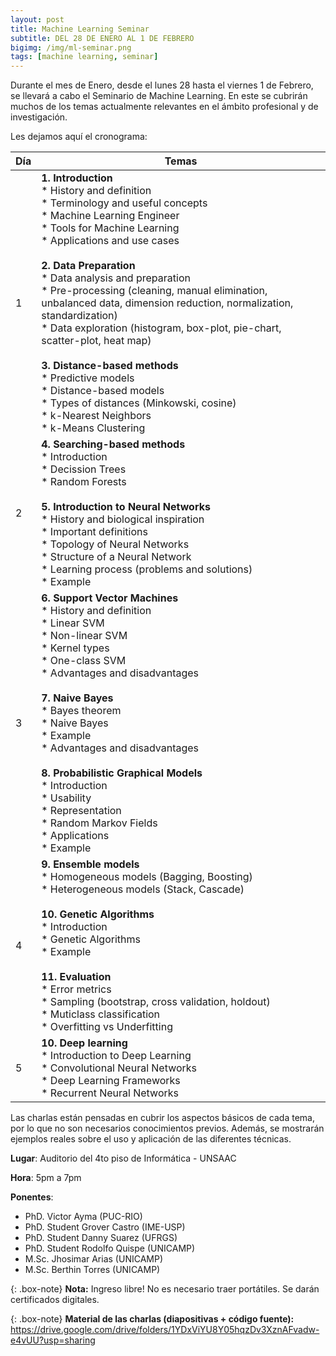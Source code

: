 ```yaml
---
layout: post
title: Machine Learning Seminar
subtitle: DEL 28 DE ENERO AL 1 DE FEBRERO
bigimg: /img/ml-seminar.png
tags: [machine learning, seminar]
---
```


Durante el mes de Enero, desde el lunes 28 hasta el viernes 1 de Febrero, se llevará a cabo el Seminario de Machine Learning. En este se cubrirán muchos de los temas actualmente relevantes en el ámbito profesional y de investigación.

Les dejamos aquí el cronograma:

| Día  | Temas |
| --- | --- |
| 1 | **1. Introduction**<br>* History and definition<br>* Terminology and useful concepts<br>* Machine Learning Engineer <br>* Tools for Machine Learning <br>* Applications and use cases<br><br>**2. Data Preparation**<br>* Data analysis and preparation <br>* Pre-processing (cleaning, manual elimination, unbalanced data, dimension reduction, normalization, standardization)<br>* Data exploration (histogram, box-plot, pie-chart, scatter-plot, heat map)<br><br> **3. Distance-based methods** <br>* Predictive models<br>* Distance-based models<br>* Types of distances (Minkowski, cosine)<br>* k-Nearest Neighbors <br>* k-Means Clustering |
| 2 | **4. Searching-based methods**<br>* Introduction<br>* Decission Trees<br>* Random Forests<br><br> **5. Introduction to Neural Networks** <br>* History and biological inspiration <br>* Important definitions <br>* Topology of Neural Networks <br>* Structure of a Neural Network <br> * Learning process (problems and solutions) <br> * Example|
| 3 | **6. Support Vector Machines**<br>* History and definition <br>* Linear SVM <br>* Non-linear SVM <br>* Kernel types <br>* One-class SVM <br>* Advantages and disadvantages <br><br> **7. Naive Bayes** <br>* Bayes theorem <br>* Naive Bayes <br>* Example <br>* Advantages and disadvantages <br><br> **8. Probabilistic Graphical Models** <br>* Introduction <br>* Usability <br>* Representation <br>* Random Markov Fields <br>* Applications <br>* Example |
| 4 | **9. Ensemble models** <br>* Homogeneous models (Bagging, Boosting) <br>* Heterogeneous models (Stack, Cascade) <br><br> **10. Genetic Algorithms**<br>* Introduction <br>* Genetic Algorithms <br>* Example <br><br> **11. Evaluation**<br>* Error metrics<br>* Sampling (bootstrap, cross validation, holdout)<br>* Muticlass classification<br>* Overfitting vs Underfitting |
| 5 | **10. Deep learning**<br>* Introduction to Deep Learning<br>* Convolutional Neural Networks<br>* Deep Learning Frameworks<br>* Recurrent Neural Networks |

Las charlas están pensadas en cubrir los aspectos básicos de cada tema, por lo que no son necesarios conocimientos previos.  Además, se mostrarán ejemplos reales sobre el uso y aplicación de las diferentes técnicas.

**Lugar**: Auditorio del 4to piso de Informática - UNSAAC

**Hora**: 5pm a 7pm

**Ponentes**:
* PhD. Victor Ayma (PUC-RIO)
* PhD. Student Grover Castro (IME-USP)
* PhD. Student Danny Suarez (UFRGS)
* PhD. Student Rodolfo Quispe (UNICAMP)
* M.Sc. Jhosimar Arias (UNICAMP)
* M.Sc. Berthin Torres (UNICAMP)

{: .box-note}
**Nota:** Ingreso libre! No es necesario traer portátiles. Se darán certificados digitales.

{: .box-note}
**Material de las charlas (diapositivas + código fuente):** https://drive.google.com/drive/folders/1YDxViYU8Y05hqzDv3XznAFvadw-e4vUU?usp=sharing

